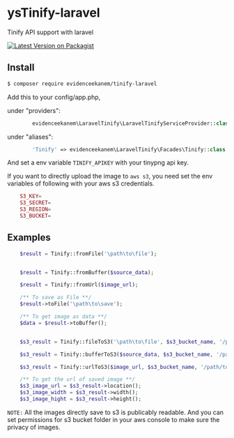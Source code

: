 # ysTinify-laravel
Tinify API support with laravel

[![Latest Version on Packagist](https://img.shields.io/packagist/v/https://packagist.org/packages/evidenceekanem/tinify-laravel.svg?style=flat-square)](https://packagist.org/packages/evidenceekanem/tinify-laravel)

## Install

``` bash
$ composer require evidenceekanem/tinify-laravel
```

Add this to your config/app.php, 

under "providers":
```php
        evidenceekanem\LaravelTinify\LaravelTinifyServiceProvider::class,
```
under "aliases":

```php
        'Tinify' => evidenceekanem\LaravelTinify\Facades\Tinify::class
```


And set a env variable `TINIFY_APIKEY` with your tinypng api key.

If you want to directly upload the image to `aws s3`, you need set the env variables of following with your aws s3 credentials.

```php
    S3_KEY=
    S3_SECRET=
    S3_REGION=
    S3_BUCKET=
```

## Examples

```php
	$result = Tinify::fromFile('\path\to\file');


	$result = Tinify::fromBuffer($source_data);

	$result = Tinify::fromUrl($image_url);

	/** To save as File **/
	$result->toFile('\path\to\save');

	/** To get image as data **/
	$data = $result->toBuffer();
```

```php

	$s3_result = Tinify::fileToS3('\path\to\file', $s3_bucket_name, '/path/to/save/in/bucket');

	$s3_result = Tinify::bufferToS3($source_data, $s3_bucket_name, '/path/to/save/in/bucket');

	$s3_result = Tinify::urlToS3($image_url, $s3_bucket_name, '/path/to/save/in/bucket');

	/** To get the url of saved image **/
	$s3_image_url = $s3_result->location();
	$s3_image_width = $s3_result->width();
	$s3_image_hight = $s3_result->height();

```

`NOTE:` All the images directly save to s3 is publicably readable. And you can set permissions for s3 bucket folder in your aws console to make sure the privacy of images.
